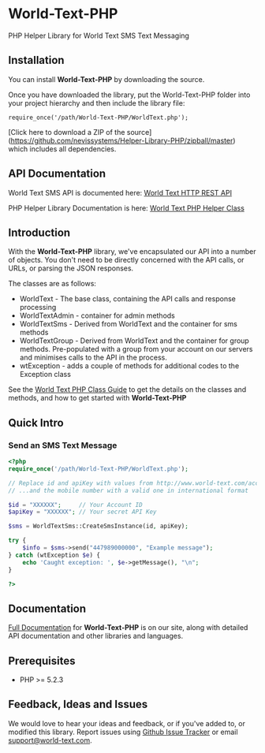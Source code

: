 # World-Text-PHP

PHP Helper Library for World Text SMS Text Messaging

## Installation

You can install **World-Text-PHP** by downloading the source.

Once you have downloaded the library, put the World-Text-PHP folder into
your project hierarchy and then include the library file:

    require_once('/path/World-Text-PHP/WorldText.php');

[Click here to download a ZIP of the source] (https://github.com/nevissystems/Helper-Library-PHP/zipball/master) which includes all dependencies.



## API Documentation

World Text SMS API is documented here: [World Text HTTP REST API](http://www.world-text.com/docs/interfaces/HTTP/)

PHP Helper Library Documentation is here:  [World Text PHP Helper Class](http://www.world-text.com/docs/libs/php/)


## Introduction

With the **World-Text-PHP** library, we've encapsulated our API into a number of objects.
You don't need to be directly concerned with the API calls, or URLs, or parsing the JSON responses.

The classes are as follows:

* WorldText - The base class, containing the API calls and response processing
* WorldTextAdmin - container for admin methods
* WorldTextSms - Derived from WorldText and the container for sms methods
* WorldTextGroup - Derived from WorldText and the container for group methods.  Pre-populated with
a group from your account on our servers and minimises calls to the API in the process.
* wtException - adds a couple of methods for additional codes to the Exception class

See the [World Text PHP Class Guide](http://www.world-text.com/docs/libs/php/)
to get the details on the classes and methods, and how to get started with
**World-Text-PHP**


## Quick Intro

### Send an SMS Text Message

```php
<?php
require_once('/path/World-Text-PHP/WorldText.php');

// Replace id and apiKey with values from http://www.world-text.com/account/
// ...and the mobile number with a valid one in international format

$id = "XXXXXX";     // Your Account ID
$apiKey = "XXXXXX"; // Your secret API Key

$sms = WorldTextSms::CreateSmsInstance(id, apiKey);

try {
    $info = $sms->send("447989000000", "Example message");
} catch (wtException $e) {
    echo 'Caught exception: ', $e->getMessage(), "\n";
}

?>
```

## Documentation

[Full Documentation](http://www.world-text.com/docs/libs/php/ "World Text PHP Library Documentation") for **World-Text-PHP** is on our site, along with detailed API documentation and other libraries and languages.

## Prerequisites

* PHP >= 5.2.3

## Feedback, Ideas and Issues

We would love to hear your ideas and feedback, or if you've added to, or modified this library. Report issues using [Github
Issue Tracker](https://github.com/m-r-h/world-text-php/issues) or email
[support@world-text.com](mailto:support@world-text.com).
